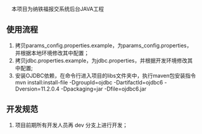 &ensp;&ensp;本项目为纳铁福报交系统后台JAVA工程

## 使用流程
1. 拷贝params_config.properties.example，为params_config.properties，并根据本地环境修改其中配置；
2. 拷贝jdbc.properties.example，为jdbc.properties，并根据开发环境修改其中配置;
3. 安装OJDBC依赖，在命令行进入项目的libs文件夹中，执行maven包安装指令
	mvn install:install-file -DgroupId=ojdbc -DartifactId=ojdbc6 -Dversion=11.2.0.4 -Dpackaging=jar -Dfile=ojdbc6.jar


## 开发规范
1. 项目前期所有开发人员再 dev 分支上进行开发；